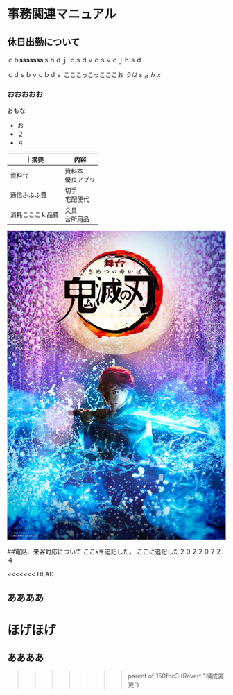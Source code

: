 # 事務関連マニュアル
## 休日出勤について
ｃｂ**sssssss**ｓｈｄｊ
ｃｓｄｖｃｓｖｃｊｈｓｄ

ｃｄｓｂｖｃｂｄｓ
こここっこっこここお
*うはｓｇｈｘ*

### おおおおお

おもな
- お
- ２
- ４

｜摘要　|内容
|--|--
|資料代|資料本<br>優良アプリ
|通信ふふふ費|切手<br>宅配便代
|消耗こここｋ品費|文具<br>台所用品

![切手代](img/aaa.jpg)


##電話、来客対応について
ここkを追記した。
ここに追記した２０２２０２２４

<<<<<<< HEAD
## ああああ

ほげほげ
=======
## ああああ
>>>>>>> parent of 150fbc3 (Revert "構成変更")
